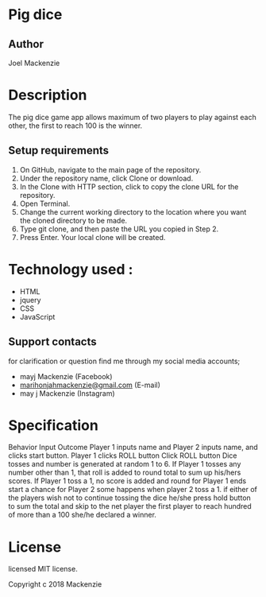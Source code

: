 # Pig dice

## Author
Joel Mackenzie

# Description

The pig dice game app allows maximum of two players to play against each other, the first to reach 100 is the winner.

## Setup requirements
1. On GitHub, navigate to the main page of the repository.
2. Under the repository name, click Clone or download.
3. In the Clone with HTTP section, click  to copy the clone URL for the repository.
4. Open Terminal.
5. Change the current working directory to the location where you want the cloned directory to be made.
6. Type git clone, and then paste the URL you copied in Step 2.
7. Press Enter. Your local clone will be created.
# Technology used :

* HTML
* jquery
* CSS
* JavaScript

## Support contacts

for clarification or question find me through my social media  accounts;
* mayj Mackenzie (Facebook)
* marihonjahmackenzie@gmail.com (E-mail)
* may j Mackenzie (Instagram)

# Specification
Behavior	Input	Outcome
Player 1 inputs name and Player 2 inputs name, and clicks start button.
Player 1 clicks ROLL button	Click ROLL button	Dice tosses and number is generated at random 1 to 6.
If Player 1 tosses any number other than 1, that roll is added to round total to sum up his/hers scores.
If Player 1 toss a 1, no score is added and round for Player 1 ends start a chance for  Player 2 some happens when player 2 toss a 1.
if either of the players wish not to continue tossing the dice he/she press hold button to sum the total and skip to the net player
the first player to reach hundred of more than a 100 she/he declared a winner.


# License

licensed  MIT license.

Copyright c 2018 Mackenzie
